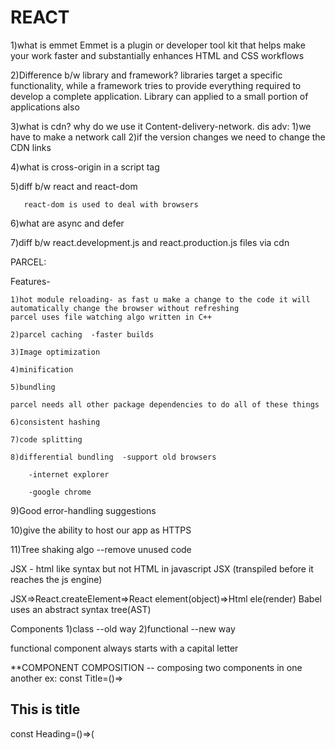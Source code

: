 # REACT
1)what is emmet
    Emmet is a plugin or developer tool kit that helps make your work faster and substantially enhances HTML and CSS workflows
    
2)Difference b/w library and framework?
     libraries target a specific functionality, while a framework tries to provide everything required to develop a complete 
     application.
     Library can applied to a small portion of applications also
     
3)what is cdn? why do we use it
   Content-delivery-network.
   dis adv: 1)we have to make a network call
             2)if the version changes we need to change the CDN links
             
4)what is cross-origin in a script tag

5)diff b/w react and react-dom
       
       react-dom is used to deal with browsers
6)what are async and defer

7)diff b/w react.development.js and react.production.js files via cdn

PARCEL:

  Features-
  
    1)hot module reloading- as fast u make a change to the code it will automatically change the browser without refreshing
    parcel uses file watching algo written in C++

    2)parcel caching  -faster builds
    
    3)Image optimization
    
    4)minification
    
    5)bundling
    
    parcel needs all other package dependencies to do all of these things
    
    6)consistent hashing
    
    7)code splitting
    
    8)differential bundling  -support old browsers
    
        -internet explorer
        
        -google chrome
        
   9)Good error-handling suggestions
   
   10)give the ability to host our app as HTTPS
   
   11)Tree shaking algo --remove unused code
   
JSX  - html like syntax but not HTML in javascript
JSX (transpiled before it reaches the js engine)

JSX=>React.createElement=>React element(object)=>Html ele(render)
Babel uses an abstract syntax tree(AST) 

Components
1)class --old way
2)functional --new way

functional component always starts with a capital letter

**COMPONENT COMPOSITION
    -- composing two components in one another
    ex:  const Title=()=><h2>This is title </h2>
         const Heading=()=>(
               <Title/>
               <h3>This is Heading</h3>
               )
    
**CONFIG DRIVEN UI
    --UI is driven by config/data. That means our UI is changed according to the data

REACT SLICK
  -- A slider library to make our react app much better 

exports-1)default-only 1 file is allowed to export default
        2)Named: can export more than 1 thing in a single file

ASSIGNMENT-2
   1) we should not touch/make any changes in package.lock.json. this file has locked versions of all the packages that we have installed and their dependency packages. If we change anything in  our package.lock  whole our app might break at different levels.
   2) As we keep locking all our packages and their dependencies in package-lock JSON  so there is no need to push our node modules in git.
   3) Browser list is most important to make run our app even in old browsers
Assignment-4
    1)Vdom is representaton of actual dom.
      Vdom is nothing but an object
      When we update anything then diff algo finds the difference between prev dom and the updated dom and then updates the actual dom
2 TYPES OF WEB ROUTING
   1) server-side routing(SSR)-> We need to make an API call to fetch the page and the whole application gets refreshed or loaded once again
   2) client-side routing(CSR)-> all components are already loaded no need to get pages from some other places. React is client-side routing and is also known as single page application bcoz everything is on only one page

CSR enables better UX compared to SSR bcoz we don't need to load the entire doc from the server  and wait for the request to succeed

createBrowserRouter takes 1)List of paths or 2)<Route path='' element={</>}/>
dynamic segments =>:   ex:'/prjcrs/:id'

Q)Why do we need useEffect?
 Ans=>  Basically in React we make an API call after the initial render of our app. So useEffect hook was developed for the purpose of making an API call after the initial render
   .This useEffect has a call-back function where we make an API call
       So useEffect is needed to make an API call after the initial render
Q)If we console(useState) what will happen?
   It will return a function of useState which will be used behind the scenes
q)How to make an API call in class components?
        async componentDidMount(){
                const data=await fetch("")
                const json=await data.json()
                this.setState({
                  userInfo:json
                })
        }
        when we call setState() mounting phase has been done then the updating phase has been started and react once again triggers the render() with new state variables
        react will update dom with new data then it will call componentDidUpdate().
...In 1st render componentDidMount() called. after every subsequent renders componetDidUpdate() will be called
****====>        
useEffect(()=>{                                        =>                componentDidUpdate(prevProps,prevState){
},[count,count2)                                                                     if(this.state.count!==revState.count|| this.state.count2!==revState.count2){}

So useEffect has a dependency array as previously in class components we do use some conditional statements to check upon state variables. if this variable is updated do this
so in useEffect, we have a dependency array to solve the complexity of writing code

===>Why do we need to unmount the things?
    As React is a single-page application, whenever we have setTimeOut(), and setInterval() in our page every time it calls them unnecessarily even though we move out of the component. It is a huge performance loss. So componentWillUnmount comes into the picture. It will stop the setTimeout or setInterval once we move out of the component. It makes our application scalable 
"""
    componentDidMount(){                               
this.timer=setInterval(()=>{
          console.log("Namaste React Op")
        },1000)
    }
                 componentWillUnmount(){
                            clearInterval(this.timer)                                                                                                                                                       }"""

  ==>  Lazy loading, code chunking, code splitting, dynamic loading, and dynamic import all are the same. The main purpose of them is to make sure that to make code more scalable, readable, and maintainable by splitting it into chunks. Usually, it's moto like one file has to contain one feature. If we have more features in one file it decreases the scalability
  and it is very difficult to solve any errors
  const Somecomponent=Lazy(()=>import('component_path'))
  <Suspense fallback={<Shimmer/>}><Somecomponent/></Suspense>

  WRITING CSS
      1.index.css   2)sass and scss  3)styled components 4)libraries and frameworks(material ui, chakra ui, and design, bootstrap)
      Tailwind CSS: we will install tailwind along with post-CSS. post-CSS is a tool for transforming CSS with JavaScript.
      ".postcssrc" file is a configuration for post css that helps the parcel to understand what is written in tailwind
    cons-1) There were some cases where we needed to write more classes in our file. when we put so many CSS classes in our JSX or HTML  files then our js file is overloaded with CSS classes and the code feels a little less readable
     apart from this everything is good
 pros-1)tailwind is lightweight/tiny (when  parcel makes a bundle of CSS it will only include the CSS that is required on our web page . If we have the same classes multiple times it will load only one class) Tailwind has more than 1000+ classes but it is loaded on our page with the classes which we used in our app, Thats why tailwind is lightweight

Higher Order Component - It is  a function that takes a component and returns a component. It takes a component and enhances/tweaks  it with some features and returns

Lifting the state up: If we want to control our child component at the parent level then we maintain their state at the parent level. This is known as lifting state up. The children's components are now  controlled component

uncontrolled component - is  something which has its own state. It states not dependent on any other component

Redux store==>   const items=useSelector(store=>store.slice_name.state)
We have to make sure that which portion of the store we are subscribing to. We always need to subscribe to part whichever we are required.
  useSelector(store=>store) ===> Doing this is not a good practice because Whenever any slice updates unnecessarily m component is subscribing. It's not necessary to always subscribe to a particular portion of the store 

Vanilla Redu(older redux)==>Don't mutate state...In new redux i.e RTK we can mutate the state but in bts redux uses immer to do all of this
